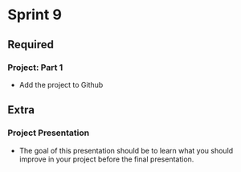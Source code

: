 # Sprint 9

## Required

### Project: Part 1

- Add the project to Github

## Extra

### Project Presentation

- The goal of this presentation should be to learn what you should improve in your project before the final presentation.
